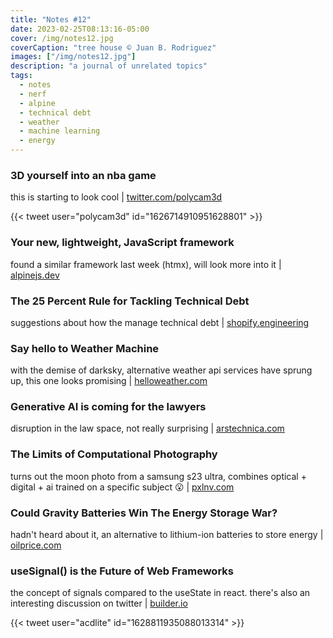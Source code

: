 ```yaml
---
title: "Notes #12"
date: 2023-02-25T08:13:16-05:00
cover: /img/notes12.jpg
coverCaption: "tree house © Juan B. Rodriguez"
images: ["/img/notes12.jpg"]
description: "a journal of unrelated topics"
tags:
  - notes
  - nerf
  - alpine
  - technical debt
  - weather
  - machine learning
  - energy
---
```


### 3D yourself into an nba game

this is starting to look cool | [twitter.com/polycam3d](https://twitter.com/polycam3d/status/1626714910951628801?s=61&t=luWcGwAOSqGwIGXX0Wuj6g)

{{< tweet user="polycam3d" id="1626714910951628801" >}}

### Your new, lightweight, JavaScript framework

found a similar framework last week (htmx), will look more into it | [alpinejs.dev](https://alpinejs.dev/)

### The 25 Percent Rule for Tackling Technical Debt

suggestions about how the manage technical debt | [shopify.engineering](https://shopify.engineering/technical-debt-25-percent-rule)

### Say hello to Weather Machine

with the demise of darksky, alternative weather api services have sprung up, this one looks promising | [helloweather.com](https://helloweather.com/blog/introducing-weather-machine)

### Generative AI is coming for the lawyers

disruption in the law space, not really surprising | [arstechnica.com](https://arstechnica.com/information-technology/2023/02/generative-ai-is-coming-for-the-lawyers/)

### The Limits of Computational Photography

turns out the moon photo from a samsung s23 ultra, combines optical + digital + ai trained on a specific subject 😮 | [pxlnv.com](https://pxlnv.com/linklog/computational-photography-limits/)

### Could Gravity Batteries Win The Energy Storage War?

hadn't heard about it, an alternative to lithium-ion batteries to store energy | [oilprice.com](https://oilprice.com/Energy/Energy-General/Could-Gravity-Batteries-Win-The-Energy-Storage-War.html)

### useSignal() is the Future of Web Frameworks

the concept of signals compared to the useState in react. there's also an interesting discussion on twitter | [builder.io](https://www.builder.io/blog/usesignal-is-the-future-of-web-frameworks)

{{< tweet user="acdlite" id="1628811935088013314" >}}
